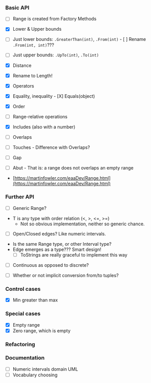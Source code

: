 ### Basic API
- [ ]  Range is created from Factory Methods
  - [X]  Lower & Upper bounds
  - [ ]  Just lower bounds: `.GreaterThan(int)`, `.From(int)`
    - [ ]  Rename `.From(int, int)`???
  - [ ]  Just upper bounds: `.UpTo(int)`, `.To(int)`

- [X]  Distance
  - [X]  Rename to Length!
  
- [X]  Operators
  - [X]  Equality, inequality
    - [X]  Equals(object)
  - [X]  Order

- [ ]  Range-relative operations
  - [X]  Includes (also with a number)
  - [ ]  Overlaps
  - [ ]  Touches
    - Difference with Overlaps?
  - [ ]  Gap
  - [ ]  Abut
    - That is: a range does not overlaps an empty range
  - [https://martinfowler.com/eaaDev/Range.html](https://martinfowler.com/eaaDev/Range.html)

### Further API

- [ ]  Generic Range<T>?

- T is any type with order relation (<, >, <=, >=)
  - Not so obvious implementation, neither so generic chance.
- [ ]  Open/Closed edges? Like numeric intervals.

- Is the same Range type, or other Interval type?
- Edge emerges as a type??? Smart design!
  - [ ]  ToStrings are really graceful to implement this way
- [ ]  Continuous as opposed to discrete?
- [ ]  Whether or not implicit conversion from/to tuples?



### Control cases

- [X]  Min greater than max

### Special cases

- [X]  Empty range
- [X]  Zero range, which is empty

### Refactoring

### Documentation

- [ ]  Numeric intervals domain UML
- [ ]  Vocabulary choosing
